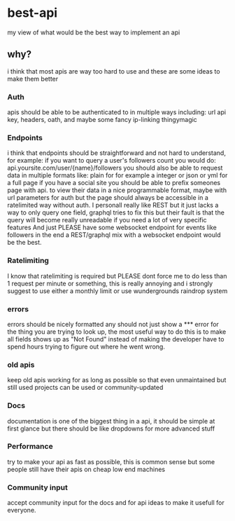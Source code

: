# best-api
my view of what would be the best way to implement an api


## why?
i think that most apis are way too hard to use and these are some ideas to make them better

### Auth
apis should be able to be authenticated to in multiple ways including: url api key, headers, oath, and maybe some fancy ip-linking thingymagic

### Endpoints
i think that endpoints should be straightforward and not hard to understand, for example: if you want to query a user's followers count you would do: api.yoursite.com/user/{name}/followers
you should also be able to request data in multiple formats like: plain for for example a integer or json or yml for a full page
if you have a social site you should be able to prefix someones page with api. to view their data in a nice programmable format, maybe with url parameters for auth but the page should always be accessible in a ratelimited way without auth.
I personall really like REST but it just lacks a way to only query one field, graphql tries to fix this but their fault is that the query will  become really unreadable if you need a lot of very specific features
And just PLEASE have some websocket endpoint for events like followers
in the end a REST/graphql mix with a websocket endpoint would be the best.

### Ratelimiting
I know that ratelimiting is required but PLEASE dont force me to do less than 1 request per minute or something, this is really annoying and i strongly suggest to use either a monthly limit or use wundergrounds raindrop system

### errors
errors should be nicely formatted any should not just show a *** error for the thing you are trying to look up, the most useful way to do this is to make all fields shows up as "Not Found" instead of making the developer have to spend hours trying to figure out where he went wrong.

### old apis
keep old apis working for as long as possible so that even unmaintained but still used projects can be used or community-updated

### Docs
documentation is one of the biggest thing in a api, it should be simple at first glance but there should be like dropdowns for more advanced stuff

### Performance
try to make your api as fast as possible, this is common sense but some people still have their apis on cheap low end machines

### Community input
accept community input for the docs and for api ideas to make it usefull for everyone.



